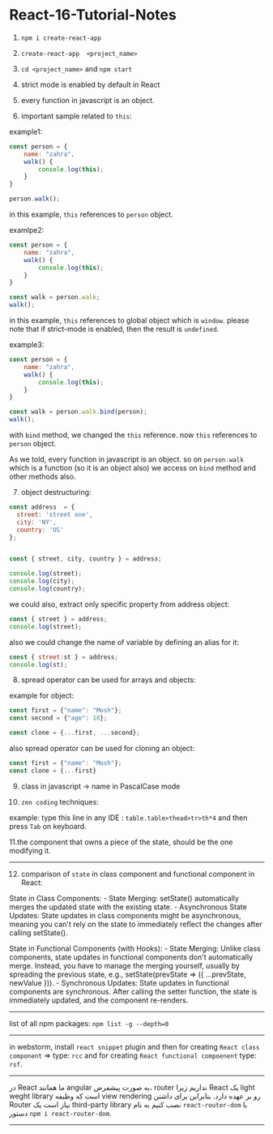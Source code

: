 # React-16-Tutorial-Notes



1. `npm i create-react-app`
2. `create-react-app  <project_name>`
3. `cd <project_name>`  and  `npm start`
4. strict mode is enabled by default in React
5. every function in javascript is an object.


6. important sample related to `this`:

example1:
```javascript
const person = {
    name: "zahra",
    walk() {
        console.log(this);
    }
}

person.walk();
```

in this example, `this` references to `person` object.


examlpe2:

```javascript
const person = {
    name: "zahra",
    walk() {
        console.log(this);
    }
}

const walk = person.walk;
walk();
```

in this example, `this` references to global object which is `window`.  please note that if strict-mode is enabled, then the result is `undefined`.

example3:

```javascript
const person = {
    name: "zahra",
    walk() {
        console.log(this);
    }
}

const walk = person.walk.bind(person);
walk();
```

with `bind` method, we changed the `this` reference. now `this` references to `person` object.

As we told, every function in javascript is an object. so on `person.walk` which is a function (so it is an object also) we access on `bind` method and other methods also.



7. object destructuring:

``` javascript
const address  = {
  street: 'street one',
  city: 'NY',
  country: 'US'  
};


const { street, city, country } = address;

console.log(street);
console.log(city);
console.log(country);
```


we could also, extract only specific property from address object:

```javascript
const { street } = address;
console.log(street);
```

also we could change the name of variable by defining an alias for it:

```javascript
const { street:st } = address;
console.log(st);
```


8. spread operator can be used for arrays and objects:


example for object:
```javascript
const first = {"name": "Mosh"};
const second = {"age": 18};

const clone = {...first, ...second};
```

also spread operator can be used for cloning an object:

```javascript
const first = {"name": "Mosh"};
const clone = {...first}
```


9. class in javascript -> name in PascalCase mode

10. `zen coding` techniques:

example: type this line in any IDE : `table.table>thead>tr>th*4` and then press `Tab` on keyboard.

11.the component that owns a piece of the state, should be the one modifying it.


----------------------------------------------------

12. comparison of `state` in class component and functional component in React:

State in Class Components:
    - State Merging: setState() automatically merges the updated state with the existing state.
    - Asynchronous State Updates: State updates in class components might be asynchronous, meaning you can't rely on the state to immediately reflect the changes after calling setState().

State in Functional Components (with Hooks):
    - State Merging: Unlike class components, state updates in functional components don't automatically merge. Instead, you have to manage the merging yourself, usually by spreading the previous state, e.g., setState(prevState => ({ ...prevState, newValue })).
    - Synchronous Updates: State updates in functional components are synchronous. After calling the setter function, the state is immediately updated, and the component re-renders.



----------------------------------------------------

list of all npm packages:
`npm list -g --depth=0`


----------------------------------------------------

in webstorm, install `react snippet` plugin and then for creating `React class component` => type: `rcc` and for creating `React functional compoenent` type: `rsf`.

----------------------------------------------------

در React ما همانند angular  به صورت پیشفرض، router نداریم زیرا  React یک   light weght library است که وظیفه  view rendering رو بر عهده دارد. بنابرابن برای داشتن Router نیاز است یک  third-party  library نصب کنیم به نام   `react-router-dom` با دستور    `npm i react-router-dom`.


   ----------------------------------------------------



